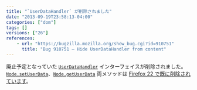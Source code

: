 ```yaml
---
title: "`UserDataHandler` が削除されました"
date: "2013-09-19T23:58:13-04:00"
categories: ["dom"]
tags: []
versions: ["26"]
references:
    - url: "https://bugzilla.mozilla.org/show_bug.cgi?id=910751"
      title: "Bug 910751 – Hide UserDataHandler from content"
---
```

廃止予定となっていた [`UserDataHandler`](https://developer.mozilla.org/docs/Web/API/UserDataHandler) インターフェイスが削除されました。[`Node.setUserData`](https://developer.mozilla.org/docs/Web/API/Node.setUserData)、[`Node.getUserData`](https://developer.mozilla.org/docs/Web/API/Node.getUserData) 両メソッドは [Firefox 22 で既に削除されています](https://www.fxsitecompat.dev/ja/docs/2013/node-getuserdata-and-setuserdata-have-been-removed/)。
